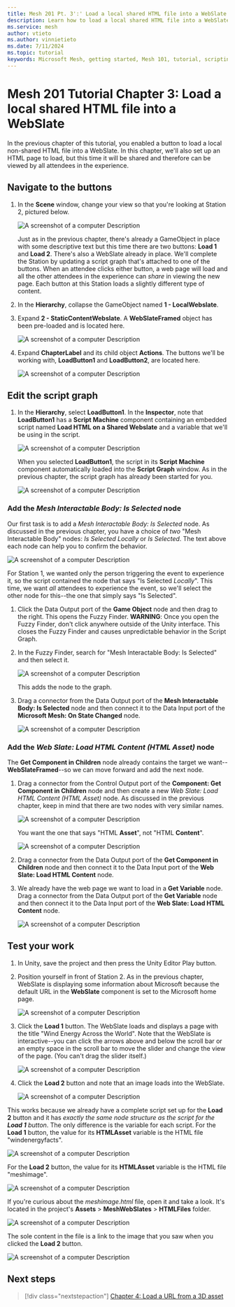 ```yaml
---
title: Mesh 201 Pt. 3':' Load a local shared HTML file into a WebSlate
description: Learn how to load a local shared HTML file into a WebSlate.
ms.service: mesh
author: vtieto
ms.author: vinnietieto
ms.date: 7/11/2024
ms.topic: tutorial
keywords: Microsoft Mesh, getting started, Mesh 101, tutorial, scripting, visual scripting, code, coding, interactivity, webslates, HTML
---
```


# Mesh 201 Tutorial Chapter 3: Load a local shared HTML file into a WebSlate

In the previous chapter of this tutorial, you enabled a button to load a local non-shared HTML file into a WebSlate. In this chapter, we'll also set up an HTML page to load, but this time it will be shared and therefore can be viewed by all attendees in the experience.

## Navigate to the buttons

1. In the **Scene** window, change your view so that you're looking at Station 2, pictured below.

    ![A screenshot of a computer Description ](../../../media/mesh-201/032-station-one-one.png)

    Just as in the previous chapter, there's already a GameObject in place with some descriptive text but this time there are two buttons: **Load 1** and **Load 2**. There's also a WebSlate already in place. We'll complete the Station by updating a script graph that's attached to one of the buttons. When an attendee clicks either button, a web page will load and all the other attendees in the experience can *share* in viewing the new page. Each button at this Station loads a slightly different type of content.

1. In the **Hierarchy**, collapse the GameObject named **1 - LocalWebslate**.
1. Expand **2 - StaticContentWebslate**. A **WebSlateFramed** object has been pre-loaded and is located here.

    ![A screenshot of a computer Description ](../../../media/mesh-201/033-slate-in-hierarchy.png)

1. Expand **ChapterLabel** and its child object **Actions**. The buttons we'll be working with, **LoadButton1** and **LoadButton2**, are located here.

    ![A screenshot of a computer Description ](../../../media/mesh-201/034-buttons-in-hierarchy.png)

## Edit the script graph

1. In the **Hierarchy**, select **LoadButton1**. In the **Inspector**, note that **LoadButton1** has a **Script Machine** component containing an embedded script named **Load HTML on a Shared Webslate** and a variable that we'll be using in the script.

    ![A screenshot of a computer Description ](../../../media/mesh-201/035-loadbutton1-script-graph.png)

    When you selected **LoadButton1**, the script in its **Script Machine** component automatically loaded into the **Script Graph** window. As in the previous chapter, the script graph has already been started for you.

    ![A screenshot of a computer Description ](../../../media/mesh-201/037-loadbutton1-script-graph.png)

### Add the *Mesh Interactable Body: Is Selected* node

Our first task is to add a *Mesh Interactable Body: Is Selected* node. As discussed in the previous chapter, you have a choice of *two* "Mesh Interactable Body" nodes: *Is Selected Locally* or *Is Selected*. The text above each node can help you to confirm the behavior.

![A screenshot of a computer Description ](../../../media/mesh-201/027-is-selected-local-or-global.png)

For Station 1, we wanted only the person triggering the event to experience it, so the script contained the node that says "Is Selected *Locally*". This time, we want *all* attendees to experience the event, so we'll select the other node for this--the one that simply says "Is Selected".

1. Click the Data Output port of the **Game Object** node and then drag to the right. This opens the Fuzzy Finder. **WARNING**: Once you open the Fuzzy Finder, don't click anywhere outside of the Unity interface. This closes the Fuzzy Finder and causes unpredictable behavior in the Script Graph.
1. In the Fuzzy Finder, search for "Mesh Interactable Body: Is Selected" and then select it. 

    ![A screenshot of a computer Description ](../../../media/mesh-201/038-is-selected-menu-item.png)

    This adds the node to the graph.

1. Drag a connector from the Data Output port of the **Mesh Interactable Body: Is Selected** node and then connect it to the Data Input port of the **Microsoft Mesh: On State Changed** node.

    ![A screenshot of a computer Description ](../../../media/mesh-201/039-connect-to-on-state-changed.png)

### Add the *Web Slate: Load HTML Content (HTML Asset)* node

The **Get Component in Children** node already contains the target we want--**WebSlateFramed**--so we can move forward and add the next node.

1. Drag a connector from the Control Output port of the **Component: Get Component in Children** node and then create a new *Web Slate: Load HTML Content (HTML Asset)* node. As discussed in the previous chapter, keep in mind that there are two nodes with very similar names. 

    ![A screenshot of a computer Description ](../../../media/mesh-201/023-load-html-content.png)

    You want the one that says "HTML **Asset**", not "HTML **Content**".

    ![A screenshot of a computer Description ](../../../media/mesh-201/024-node-content-or-asset.png)

1. Drag a connector from the Data Output port of the **Get Component in Children** node and then connect it to the Data Input port of the **Web Slate: Load HTML Content** node.

1. We already have the web page we want to load in a **Get Variable** node. Drag a connector from the Data Output port of the **Get Variable** node and then connect it to the Data Input port of the **Web Slate: Load HTML Content** node.

    ![A screenshot of a computer Description ](../../../media/mesh-201/041-connect-variable-node.png)

## Test your work

1. In Unity, save the project and then press the Unity Editor Play button.

1. Position yourself in front of Station 2. As in the previous chapter, WebSlate is displaying some information about Microsoft because the default URL in the **WebSlate** component is set to the Microsoft home page.

    ![A screenshot of a computer Description ](../../../media/mesh-201/042-station-one-one-with-default-homepage.png)

1. Click the **Load 1** button. The WebSlate loads and displays a page with the title "Wind Energy Across the World". Note that the WebSlate is interactive--you can click the arrows above and below the scroll bar or an empty space in the scroll bar to move the slider and change the view of the page. (You can't drag the slider itself.)

    ![A screenshot of a computer Description ](../../../media/mesh-201/043-station-one-one-with-html-asset-loaded.png)

1. Click the **Load 2** button and note that an image loads into the WebSlate.

    ![A screenshot of a computer Description ](../../../media/mesh-201/044-station-one-one-with-image-loaded.png)

This works because we already have a complete script set up for the **Load 2** button and it has *exactly the same node structure as the script for the **Load 1** button*. The only difference is the variable for each script. For the **Load 1** button, the value for its **HTMLAsset** variable is the HTML file "windenergyfacts". 

![A screenshot of a computer Description ](../../../media/mesh-201/045-html-file-windenergyfacts.png)

For the **Load 2** button, the value for its **HTMLAsset** variable is the HTML file "meshimage".

![A screenshot of a computer Description ](../../../media/mesh-201/046-html-file-meshimage.png)

If you're curious about the *meshimage.html* file, open it and take a look. It's located in the project's **Assets** > **MeshWebSlates** > **HTMLFiles** folder.

![A screenshot of a computer Description ](../../../media/mesh-201/047-meshimage-in-folder.png)

The sole content in the file is a link to the image that you saw when you clicked the **Load 2** button.

![A screenshot of a computer Description ](../../../media/mesh-201/048-meshimage-link.png)

## Next steps

> [!div class="nextstepaction"]
> [Chapter 4: Load a URL from a 3D asset](./mesh-201-04-webslate-3.md)
